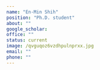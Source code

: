```yaml
---
name: "En-Min Shih"
position: "Ph.D. student"
about: ""
google_scholar: 
office: ""
status: current
image: /qvguqoz6vzdhpulnprxx.jpg
email: ""
phone: ""
---
```

